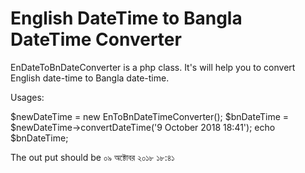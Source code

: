 # English DateTime to Bangla DateTime Converter
EnDateToBnDateConverter is a php class. It's will help you to convert English date-time to Bangla date-time.

Usages:

$newDateTime = new EnToBnDateTimeConverter();
$bnDateTime = $newDateTime->convertDateTime('9 October 2018 18:41');
echo $bnDateTime;

The out put should be ০৯ অক্টোবর ২০১৮ ১৮:৪১

